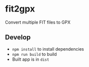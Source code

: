 # fit2gpx

Convert multiple FIT files to GPX

## Develop

- `npm install` to install dependencies
- `npm run build` to build
- Built app is in `dist`
